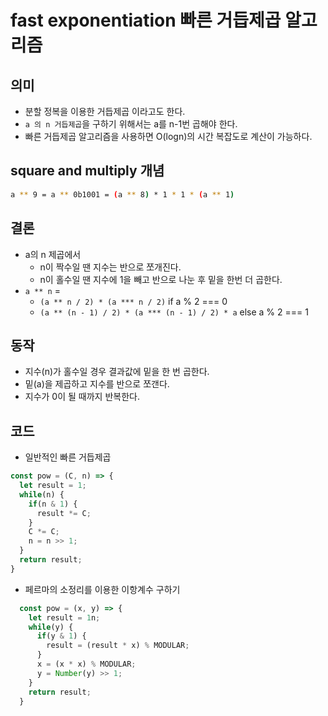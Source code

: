 # fast exponentiation 빠른 거듭제곱 알고리즘
## 의미
- 분할 정복을 이용한 거듭제곱 이라고도 한다.
- `a 의 n 거듭제곱`을 구하기 위해서는 a를 n-1번 곱해야 한다.
- 빠른 거듭제곱 알고리즘을 사용하면 O(logn)의 시간 복잡도로 계산이 가능하다.
## square and multiply 개념
```bash
a ** 9 = a ** 0b1001 = (a ** 8) * 1 * 1 * (a ** 1)
```
## 결론
- a의 n 제곱에서 
  - n이 짝수일 땐 지수는 반으로 쪼개진다. 
  - n이 홀수일 땐 지수에 1을 빼고 반으로 나눈 후 밑을 한번 더 곱한다. 
- `a ** n` = 
  - `(a ** n / 2) * (a *** n / 2)` if a % 2 === 0
  - `(a ** (n - 1) / 2) * (a *** (n - 1) / 2) * a` else a % 2 === 1
## 동작
- 지수(n)가 홀수일 경우 결과값에 밑을 한 번 곱한다.
- 밑(a)을 제곱하고 지수를 반으로 쪼갠다.
- 지수가 0이 될 때까지 반복한다.
## 코드
- 일반적인 빠른 거듭제곱
```js
const pow = (C, n) => {
  let result = 1;
  while(n) {
    if(n & 1) { 
      result *= C;
    }
    C *= C;
    n = n >> 1;
  }
  return result;
}
```
- 페르마의 소정리를 이용한 이항계수 구하기
```js
  const pow = (x, y) => {
    let result = 1n;
    while(y) {
      if(y & 1) { 
        result = (result * x) % MODULAR;
      }
      x = (x * x) % MODULAR;
      y = Number(y) >> 1;
    }
    return result;
  }
```